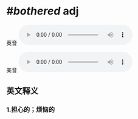 # ***\#bothered*** adj
英音
<audio src="./media/bothered1_AAC.aac" controls="controls"></audio>

美音
<audio src="./media/bothered2_AAC.aac" controls="controls"></audio>



  

英文释义
---
### 1.**担心的；烦恼的**  


